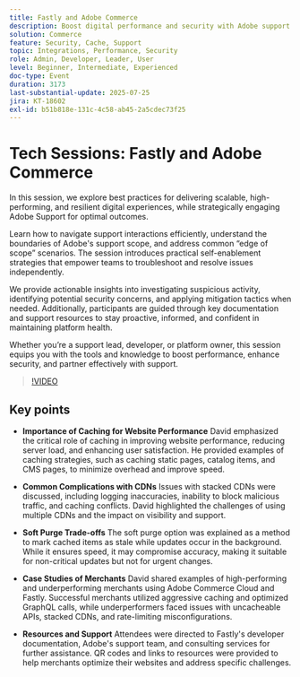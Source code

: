 ```yaml
---
title: Fastly and Adobe Commerce
description: Boost digital performance and security with Adobe support strategies, caching tips, and self-service tools for scalable success.**
solution: Commerce
feature: Security, Cache, Support
topic: Integrations, Performance, Security
role: Admin, Developer, Leader, User
level: Beginner, Intermediate, Experienced
doc-type: Event
duration: 3173
last-substantial-update: 2025-07-25
jira: KT-18602
exl-id: b51b818e-131c-4c58-ab45-2a5cdec73f25
---
```

# Tech Sessions: Fastly and Adobe Commerce

In this session, we explore best practices for delivering scalable, high-performing, and resilient digital experiences, while strategically engaging Adobe Support for optimal outcomes.

Learn how to navigate support interactions efficiently, understand the boundaries of Adobe's support scope, and address common “edge of scope” scenarios. The session introduces practical self-enablement strategies that empower teams to troubleshoot and resolve issues independently.

We  provide actionable insights into investigating suspicious activity, identifying potential security concerns, and applying mitigation tactics when needed. Additionally, participants are guided through key documentation and support resources to stay proactive, informed, and confident in maintaining platform health.

Whether you’re a support lead, developer, or platform owner, this session equips you with the tools and knowledge to boost performance, enhance security, and partner effectively with support.

>[!VIDEO](https://video.tv.adobe.com/v/3469841/?learn=on&enablevpops)

## Key points

* **Importance of Caching for Website Performance** David emphasized the critical role of caching in improving website performance, reducing server load, and enhancing user satisfaction. He provided examples of caching strategies, such as caching static pages, catalog items, and CMS pages, to minimize overhead and improve speed.

* **Common Complications with CDNs** Issues with stacked CDNs were discussed, including logging inaccuracies, inability to block malicious traffic, and caching conflicts. David highlighted the challenges of using multiple CDNs and the impact on visibility and support.

* **Soft Purge Trade-offs** The soft purge option was explained as a method to mark cached items as stale while updates occur in the background. While it ensures speed, it may compromise accuracy, making it suitable for non-critical updates but not for urgent changes.

* **Case Studies of Merchants** David shared examples of high-performing and underperforming merchants using Adobe Commerce Cloud and Fastly. Successful merchants utilized aggressive caching and optimized GraphQL calls, while underperformers faced issues with uncacheable APIs, stacked CDNs, and rate-limiting misconfigurations.

* **Resources and Support** Attendees were directed to Fastly's developer documentation, Adobe's support team, and consulting services for further assistance. QR codes and links to resources were provided to help merchants optimize their websites and address specific challenges.
